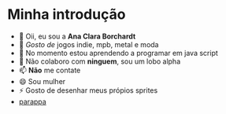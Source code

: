 # Minha introdução

- 👋 Oii, eu sou a **Ana Clara Borchardt**
- 👀 *Gosto de* jogos indie, mpb, metal e moda
- 🌱 No momento estou aprendendo a programar em java script
- 💞️ Não colaboro com **ninguem**, sou um lobo alpha
- 📫 **Não** me contate
- 😄 Sou mulher
- ⚡ Gosto de desenhar meus própios sprites
- 
    [parappa](https://media0.giphy.com/media/v1.Y2lkPTc5MGI3NjExZXQ0bDd5N2Y4cGhpbWt1cnBtMHZnM3FvOGNid2FqNmpoc2Z3N3kyaCZlcD12MV9pbnRlcm5hbF9naWZfYnlfaWQmY3Q9Zw/14fcIgLQxz5jOM/200.webp)

<!---
Borchardt-Ana/Borchardt-Ana is a ✨ special ✨ repository because its `README.md` (this file) appears on your GitHub profile.
You can click the Preview link to take a look at your changes.
--->
